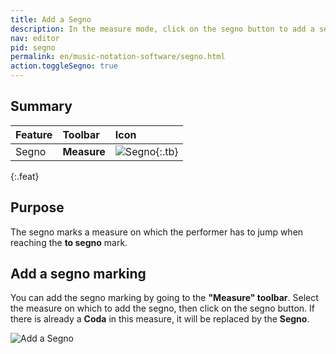 ```yaml
---
title: Add a Segno
description: In the measure mode, click on the segno button to add a segno marking to the selected measure
nav: editor
pid: segno
permalink: en/music-notation-software/segno.html
action.toggleSegno: true
---
```


## Summary

| Feature | Toolbar | Icon |
|:--------|:--------|:-----|
| Segno | **Measure** | ![Segno](https://prod.flat-cdn.com/img/icons/editorActions/segno.svg){:.tb} |
{:.feat}

## Purpose

The segno marks a measure on which the performer has to jump when reaching the **to segno** mark. 

## Add a segno marking

You can add the segno marking by going to the **"Measure" toolbar**. Select the measure on which to add the segno, then click on the segno button. If there is already a **Coda** in this measure, it will be replaced by the **Segno**. 

![Add a Segno](/help/assets/img/editor/segno-toolbar.png)
